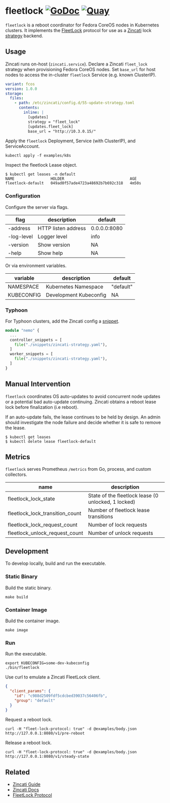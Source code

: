 # fleetlock [![GoDoc](https://godoc.org/github.com/poseidon/fleetlock?status.png)](https://godoc.org/github.com/poseidon/fleetlock) [![Quay](https://img.shields.io/badge/container-quay-green)](https://quay.io/repository/poseidon/fleetlock)

`fleetlock` is a reboot coordinator for Fedora CoreOS nodes in Kubernetes clusters. It implements the [FleetLock](https://github.com/coreos/airlock/pull/1/files) protocol for use as a [Zincati](https://github.com/coreos/zincati) lock [strategy](https://github.com/coreos/zincati/blob/master/docs/usage/updates-strategy.md) backend.

## Usage

Zincati runs on-host (`zincati.service`). Declare a Zincati `fleet_lock` strategy when provisioning Fedora CoreOS nodes. Set `base_url` for host nodes to access the in-cluster `fleetlock` Service (e.g. known ClusterIP).

```yaml
variant: fcos
version: 1.0.0
storage:
  files:
    - path: /etc/zincati/config.d/55-update-strategy.toml
      contents:
        inline: |
          [updates]
          strategy = "fleet_lock"
          [updates.fleet_lock]
          base_url = "http://10.3.0.15/"
```

Apply the `fleetlock` Deployment, Service (with ClusterIP), and ServiceAccount.

```
kubectl apply -f examples/k8s
```

Inspect the fleetlock Lease object.

```
$ kubectl get leases -n default
NAME                HOLDER                             AGE
fleetlock-default   049ad0f57ade4723a48692b7b692c318   4m50s
```

### Configuration

Configure the server via flags.

| flag       | description  | default      |
|------------|--------------|--------------|
| -address   | HTTP listen address | 0.0.0.0:8080 |
| -log-level | Logger level | info |
| -version   | Show version | NA   |
| -help      | Show help    | NA   |

Or via environment variables.

| variable   | description            | default   |
|------------|------------------------|-----------|
| NAMESPACE  | Kubernetes Namespace   | "default" |
| KUBECONFIG | Development Kubeconfig | NA        |

### Typhoon

For Typhoon clusters, add the Zincati config a [snippet](https://typhoon.psdn.io/advanced/customization/#fedora-coreos).

```tf
module "nemo" {
  ...
  controller_snippets = [
    file("./snippets/zincati-strategy.yaml"),
  ]
  worker_snippets = [
    file("./snippets/zincati-strategy.yaml"),
  ]
}
```

## Manual Intervention

`fleetlock` coordinates OS auto-updates to avoid concurrent node updates or a potential bad auto-update continuing. Zincati obtains a reboot lease lock before finalization (i.e reboot).

If an auto-update fails, the lease continues to be held by design. An admin should investigate the node failure and decide whether it is safe to remove the lease.

```
$ kubectl get leases
$ kubectl delete lease fleetlock-default
```

## Metrics

`fleetlock` serves Prometheus `/metrics` from Go, process, and custom collectors.

| name                 | description                                         |
|----------------------|-----------------------------------------------------|
| fleetlock_lock_state | State of the fleetlock lease (0 unlocked, 1 locked) |
| fleetlock_lock_transition_count | Number of fleetlock lease transitions    |
| fleetlock_lock_request_count   | Number of lock requests   |
| fleetlock_unlock_request_count | Number of unlock requests |

## Development

To develop locally, build and run the executable.

### Static Binary

Build the static binary.

```
make build
```

### Container Image

Build the container image.

```
make image
```

### Run

Run the executable.

```
export KUBECONFIG=some-dev-kubeconfig
./bin/fleetlock
```

Use curl to emulate a Zincati FleetLock client.

```json
{
  "client_params": {
    "id": "c988d2509fdf5cdcbed39037c56406fb",
    "group": "default"
  }
}
```

Request a reboot lock.


```
curl -H "fleet-lock-protocol: true" -d @examples/body.json http://127.0.0.1:8080/v1/pre-reboot
```

Release a reboot lock.

```
curl -H "fleet-lock-protocol: true" -d @examples/body.json http://127.0.0.1:8080/v1/steady-state
```

## Related

* [Zincati Guide](https://docs.fedoraproject.org/en-US/fedora-coreos/auto-updates/)
* [Zincati Docs](https://github.com/coreos/zincati/blob/master/docs/usage/updates-strategy.md)
* [FleetLock Protocol](https://github.com/coreos/airlock/pull/1/files)
